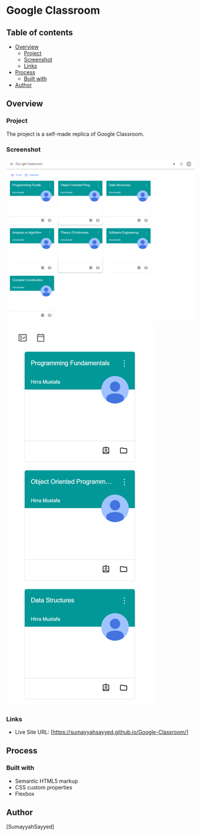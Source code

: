 # Google Classroom

## Table of contents

- [Overview](#overview)
  - [Project](#project)
  - [Screenshot](#screenshot)
  - [Links](#links)
- [Process](#process)
  - [Built with](#built-with)
- [Author](#author)

## Overview

### Project

The project is a self-made replica of Google Classroom.

### Screenshot

![](My-Design/Desktop.png)
![](My-Design/Mobile.png)

### Links

- Live Site URL: [https://sumayyahsayyed.github.io/Google-Classroom/]

## Process

### Built with

- Semantic HTML5 markup
- CSS custom properties
- Flexbox

## Author

[SumayyahSayyed]
